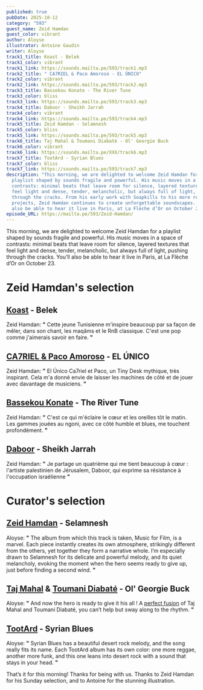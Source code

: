 ```yaml
---
published: true
pubDate: 2025-10-12
category: "593"
guest_name: Zeid Hamdan
guest_color: vibrant
author: Aloyse
illustrator: Antoine Gaudin
writer: Aloyse
track1_title: Koast - Belek
track1_color: vibrant
track1_link: https://sounds.mailta.pe/593/track1.mp3
track2_title: " CA7RIEL & Paco Amoroso - EL ÚNICO"
track2_color: vibrant
track2_link: https://sounds.mailta.pe/593/track2.mp3
track3_title: Bassekou Konate - The River Tune
track3_color: bliss
track3_link: https://sounds.mailta.pe/593/track3.mp3
track4_title: Daboor - Sheikh Jarrah
track4_color: vibrant
track4_link: https://sounds.mailta.pe/593/track4.mp3
track5_title: Zeid Hamdan - Selamnesh
track5_color: bliss
track5_link: https://sounds.mailta.pe/593/track5.mp3
track6_title: Taj Mahal & Toumani Diabaté - Ol' Georgie Buck
track6_color: vibrant
track6_link: https://sounds.mailta.pe/XXX/track6.mp3
track7_title: TootArd - Syrian Blues
track7_color: bliss
track7_link: https://sounds.mailta.pe/593/track7.mp3
description: "This morning, we are delighted to welcome Zeid Hamdan for a
  playlist shaped by sounds fragile and powerful. His music moves in a space of
  contrasts: minimal beats that leave room for silence, layered textures that
  feel light and dense, tender, melancholic, but always full of light, pushing
  through the cracks. From his early work with Soapkills to his more recent
  projects, Zeid Hamdan continues to create unforgettable soundscapes. You’ll
  also be able to hear it live in Paris, at La Flèche d’Or on October 23."
episode_URL: https://mailta.pe/593/Zeid-Hamdan/
---
```

[](g)This morning, we are delighted to welcome Zeid Hamdan for a playlist shaped by sounds fragile and powerful. His music moves in a space of contrasts: minimal beats that leave room for silence, layered textures that feel light and dense, tender, melancholic, but always full of light, pushing through the cracks. You’ll also be able to hear it live in Paris, at La Flèche d’Or on October 23.

# Zeid Hamdan's selection

## [Koast](https://www.youtube.com/channel/UCqDcosVbsAKSfNOlaZkL-kQ) - Belek

Zeid Hamdan: **"** Cette jeune Tunisienne m'inspire beaucoup par sa façon de mêler, dans son chant, les maqâms et le RnB classique. C'est une pop comme j'aimerais savoir en faire. **"** 

## [CA7RIEL & Paco Amoroso](https://www.youtube.com/watch?v=9kqnsoY94L8) - EL ÚNICO

 Zeid Hamdan: **"** El Único Ca7riel et Paco, un Tiny Desk mythique, très inspirant. Cela m'a donné envie de laisser les machines de côté et de jouer avec davantage de musiciens. **"** 

## [Bassekou Konate](https://outhererecords.bandcamp.com/album/segu-blue) - The River Tune

 Zeid Hamdan: **"** C'est ce qui m'éclaire le cœur et les oreilles tôt le matin. Les gammes jouées au ngoni, avec ce côté humble et blues, me touchent profondément. **"** 

## [Daboor](https://bltnm.bandcamp.com/track/sheikh-jarrah) - Sheikh Jarrah

 Zeid Hamdan: **"** Je partage un quatrième qui me tient beaucoup à cœur : l'artiste palestinien de Jérusalem, Daboor, qui exprime sa résistance à l'occupation israélienne **"** 

# Curator's selection

## [Zeid Hamdan](https://www.instagram.com/zeidhamdan/?hl=fr) - Selamnesh

 Aloyse: **"** The album from which this track is taken, Music for Film, is a marvel. Each piece instantly creates its own atmosphere, strikingly different from the others, yet together they form a narrative whole. I’m especially drawn to Selamnesh for its delicate and powerful melody, and its quiet melancholy, evoking the moment when the hero seems ready to give up, just before finding a second wind. **"** 

## [Taj Mahal](https://tajblues.bandcamp.com/) & [Toumani Diabaté](https://www.discogs.com/fr/artist/370859-Toumani-Diabat%C3%A9) - Ol' Georgie Buck

 Aloyse: **"** And now the hero is ready to give it his all ! A [perfect fusion](https://www.youtube.com/watch?v=eExZfMD0YCA&list=PLImcD4dzm_-3E3A2qxn_zEUMgcaFAoN_W) of Taj Mahal and Toumani Diabaté, you can’t help but sway along to the rhythm. **"** 

## [TootArd](https://tootard-glitterbeat.bandcamp.com/album/migrant-birds) - Syrian Blues

 Aloyse: **"** Syrian Blues has a beautiful desert rock melody, and the song really fits its name. Each TootArd album has its own color: one more reggae, another more funk, and this one leans into desert rock with a sound that stays in your head. **"** 

That’s it for this morning! Thanks for being with us.
Thanks to Zeid Hamdan for his Sunday selection, and to Antoine for the stunning illustration.
